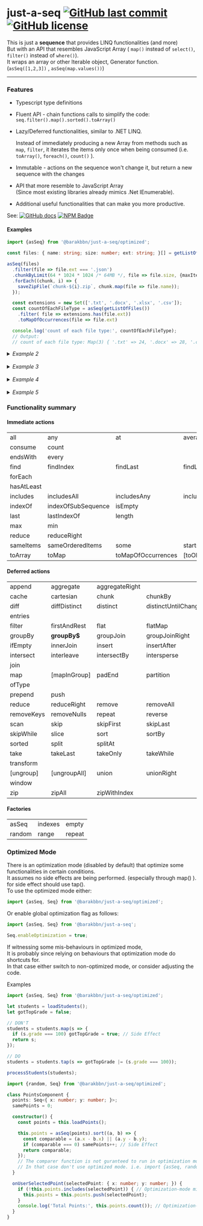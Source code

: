 # just-a-seq [![GitHub last commit](https://img.shields.io/github/last-commit/barakbbn/just-a-seq)](https://github.com/barakbbn/just-a-seq) [![GitHub license](https://img.shields.io/github/license/barakbbn/just-a-seq)](https://github.com/barakbbn/just-a-seq/LICENSE)  

This is just a **sequence** that provides LINQ functionalities (and more)</br>
But with an API that resembles JavaScript Array ( `map()` instead of `select()`, `filter()` instead of `where()`).</br>
It wraps an array or other Iterable object, Generator function.  (`asSeq([1,2,3])` , `asSeq(map.values())`)
___

### Features
* Typescript type definitions
* Fluent API - chain functions calls to simplify the code:  `seq.filter().map().sorted().toArray()`  
* Lazy/Deferred functionalities, similar to .NET LINQ.
  
  Instead of immediately producing a new Array from methods such as `map`, `filter`, it iterates the items only once
  when being consumed (i.e. `toArray()`, `foreach()`, `count()` ).
* Immutable - actions on the sequence won't change it, but return a new sequence with the changes

* API that more resemble to JavaScript Array  
  (Since most existing libraries already mimics .Net IEnumerable).
* Additional useful functionalities that can make you more productive.

See: [![GitHub docs](https://img.shields.io/static/v1?label=docs&message=Full%20API&color=blueviolet)](https://github.com/barakbbn/just-a-seq/wiki/docs) [![NPM Badge](https://img.shields.io/npm/v/@barakbbn/just-a-seq)](https://www.npmjs.com/package/@barakbbn/just-a-seq)  

#### Examples

```typescript
import {asSeq} from '@barakbbn/just-a-seq/optimized';

const files: { name: string; size: number; ext: string; }[] = getListOfFiles();

asSeq(files)
  .filter(file => file.ext === '.json')
  .chunkByLimit(64 * 1024 * 1024 /* 64MB */, file => file.size, {maxItemsInChunk: 100})
  .forEach((chunk, i) => {
    saveZipFile(`chunk-${i}.zip`, chunk.map(file => file.name));
  });
```

```typescript
  const extensions = new Set(['.txt', '.docx', '.xlsx', '.csv']);
  const countOfEachFileType = asSeq(getListOfFiles())
    .filter( file => extensions.has(file.ext))
    .toMapOfOccurrences(file => file.ext)

  console.log('count of each file type:', countOfEachFileType);
  // Output:
  // count of each file type: Map(3) { '.txt' => 24, '.docx' => 28, '.csv' => 24 }
```
<!-- Example 2 -->
<details>
<summary><i>Example 2</i></summary>

```typescript
import {asSeq} from '@barakbbn/just-a-seq/optimized';

const users = [
  {user: 'sa', group: 'admins'},
  {user: 'system', group: null},
  {user: 'guest', group: 'guests'},
  {user: 'any', group: 'guests'},
  {user: 'me', group: 'admins'}
];

const permissions = [
  {group: 'admins', perm: 'read'},
  {group: 'admins', perm: 'write'},
  {group: 'services', perm: 'exec'},
  {group: 'guests', perm: 'read'},
  {group: 'admins', perm: 'exec'},
];

const usersPermissions = asSeq(users)
  // Match users with permissions having the same group, return object with username and permission name {user, perm}
  .innerJoin(permissions, user => user.group, perm => perm.group, (outer, inner) => ({user: outer.user, perm: inner.perm})) // results could be also mapped like this: ({user}, {perm}) => ({user, perm})
            // -> {user: 'sa', perm: 'read'}},
            //    {user: 'sa', perm: 'write'}},
            //    {user: 'sa', perm: 'exec'}},
            //    {user: 'guest', perm: 'read'}},
            //    {user: 'any', perm: 'read'}},
            //    {user: 'me', perm: 'read'}},
            //    {user: 'me', perm: 'write'}},
            //    {user: 'me', perm: 'exec'}}
  // Group by user and select/map only the permission name
  .groupBy(x => x.user, undefined, x => x.perm)
          // -> {key: 'sa',    __group__: [ 'read', 'write', 'exec' ]},
          //    {key: 'guest', __group__: [ 'read' ]},
          //    {key: 'any',   __group__: [ 'read' ]},
          //    {key: 'me' ,   __group__: [ 'read', 'write', 'exec' ]}
  // Map items into object with username and sorted array of permissions
  .map(group => ({user: group.key, permissions: group.sorted().toArray()}))
      // -> {user: 'sa',    permissions: [ 'read', 'write', 'exec' ]},
      //    {user: 'guest', permissions: [ 'read' ]},
      //    {user: 'any',   permissions: [ 'read' ]},
      //    {user: 'me' ,   permissions: [ 'read', 'write', 'exec' ]}
  // Sort by username
  .sortBy(x => x.user)
        // -> {user: 'any',   permissions: [ 'read' ]},
        //    {user: 'guest', permissions: [ 'read' ]},
        //    {user: 'me' ,   permissions: [ 'read', 'write', 'exec' ]}
        //    {user: 'sa',    permissions: [ 'read', 'write', 'exec' ]},
  .toArray();

console.log('Users Permissions:', usersPermissions);
// Output: 
// Users Permissions: [
//   { user: 'any', permissions: [ 'read' ] },
//   { user: 'guest', permissions: [ 'read' ] },
//   { user: 'me', permissions: [ 'exec', 'read', 'write' ] },
//   { user: 'sa', permissions: [ 'exec', 'read', 'write' ] }
// ]
```

</details>
<br>
<!-- Example 3 -->
<details>
<summary><i>Example 3</i></summary>

```typescript
import {asSeq} from '@barakbbn/just-a-seq/optimized';

const layers = [
  {layerId: 1, name: 'L-01', points: [{x: 0, y: 0, tag: 'center'}, {x: 1, y: 1, tag: 'opt'}], type: 'static'},
  {layerId: 2, name: 'L-02', points: [{x: 0, y: 0, tag: 'relative'}, {x: 2, y: 2, tag: 'opt'}], type: 'static'},
  {layerId: 3, name: 'L-0A', points: [{x: 0, y: 0, tag: 'relative'}, {x: 3, y: 3, tag: 'relative'}], type: 'static'},
  {layerId: 4, name: 'L-0B', points: [{x: 0, y: 0, tag: 'offset'}, {x: 1, y: 1, tag: 'center'}], type: 'float'},
  {layerId: 5, name: 'L---', points: [{x: 0, y: 0, tag: '-'}, {x: 1, y: 1, tag: '-'}], type: 'hidden'}
];

console.log(asSeq(layers)
  .filter(l => l.type !== 'hidden') // None hidden layers
  .flatMap(l => l.points) // Flat all layers' points into a sequence
  .distinct(p => p.x + ',' + p.y) // Remove duplicate points
  .sortBy(p => p.x) // Sort by x then by y
  .thenSortBy(p => p.y)
  .prepend([{x: -1, y: -1, tag: '-'}]) // Add special point at the beginning
  .map(p => `{${p.x},${p.y}}`) // Map each point to string representation
  .toString() // Convert the sequence into string wrapped in brackets
);
// Output: [{-1,-1},{0,0},{1,1},{2,2},{3,3}]
```

</details>
<br>
<!-- Example 4 -->
<details>
<summary><i>Example 4</i></summary>

```typescript
import {asSeq} from '@barakbbn/just-a-seq/optimized';

const graphA = [
  {x: 0, y: 0}, {x: 1, y: 2}, {x: 2, y: 4}, {x: 3, y: 6}, {x: 4, y: 8}, {x: 5, y: 10}
];
const graphB = [
  {x: 0, y: 0}, {x: 1, y: 1}, {x: 2, y: 4}, {x: 3, y: 7}, {x: 4, y: 6}, {x: 5, y: 8}
];

const averageDiff = asSeq(graphA)
  // Match points with same x value, return object with matching points from graphA and graphB {a,b}
  .innerJoin(graphB, a => a.x, b => b.x, (a, b) => ({a, b})) 
              // -> {a: {x: 0, y: 0 }, b: {x: 0, y: 0}},
              //    {a: {x: 1, y: 2 }, b: {x: 1, y: 1}},
              //    {a: {x: 2, y: 4 }, b: {x: 2, y: 4}},
              //    {a: {x: 3, y: 6 }, b: {x: 3, y: 7}},
              //    {a: {x: 4, y: 8 }, b: {x: 4, y: 6}},
              //    {a: {x: 5, y: 10}, b: {x: 5, y: 8}}
  // Map each matching item to the absolute difference between y value of points {a,b}
  .map(({a, b}) => Math.abs(a.y - b.y)) // -> 0, 1, 0, 1, 2, 2
  // Calculate average on all the values
  .average(); // -> 1

console.log('Average difference', averageDiff);
// Output: Average difference 1
```

</details>  
<br>
<!-- Example 5 -->
<details>
<summary><i>Example 5</i></summary>

```typescript
import {asSeq} from '@barakbbn/just-a-seq/optimized';

const files: { name: string; size: number; ext: string; }[] = getListOfFiles();

const chunksOfFiles = asSeq(files)
  .filter(file => file.ext === '.ndjson')
  .sortBy(file => file.size)
  .chunkByLimit(64 * 1024 * 1024 /* Max 64MB MEM */, file => file.size, {maxItemsInChunk: 100});
const chunksOfRecords = chunksOfFiles.map(chunk => chunk
  .map(file => loadfileContent(file.name))
  .map(json => JSON.parse(json))
  .flatMap(obj => buildDbRecords(obj))
);

chunksOfRecords.forEach(recordsSeq => saveToDatabase(recordsSeq));
```

</details>

### Functionality summary

#### Immediate actions

|            |                    |                    |                     |       |          |
|------------|--------------------|--------------------|---------------------|-------|----------|
| all        | any                | at                 | average             |       |          |
| consume    | count              |                    |                     |       |          |
| endsWith   | every              |                    |                     |       |          |
| find       | findIndex          | findLast           | findLastIndex       | first |          |
| forEach    |                    |                    |                     |       |          |
| hasAtLeast |                    |                    |                     |       |          |
| includes   | includesAll        | includesAny        | includesSubSequence |       |          |
| indexOf    | indexOfSubSequence | isEmpty            |                     |       |          |
| last       | lastIndexOf        | length             |                     |       |          |
| max        | min                |                    |                     |       |          |
| reduce     | reduceRight        |                    |                     |       |          |
| sameItems  | sameOrderedItems   | some               | startsWith          | sum   |          |
| toArray    | toMap              | toMapOfOccurrences | [toObject]          | toSet | toString | 

#### Deferred actions

|            |              |                |                      |                   |                    |
|------------|--------------|----------------|----------------------|-------------------|--------------------|
| append     | aggregate    | aggregateRight |                      |                   |                    |
| cache      | cartesian    | chunk          | chunkBy              | chunkByLimit      | concat             |
| diff       | diffDistinct | distinct       | distinctUntilChanged |                   |                    |
| entries    |              |                |                      |                   |                    |
| filter     | firstAndRest | flat           | flatMap              | **flatHierarchy** |                    |
| groupBy    | **groupBy$** | groupJoin      | groupJoinRight       |                   |                    |
| ifEmpty    | innerJoin    | insert         | insertAfter          | insertBefore      |                    |
| intersect  | interleave   | intersectBy    | intersperse          | intersperseBy     |                    |
| join       |              |                |                      |                   |                    |
| map        | [mapInGroup] | padEnd         | partition            | partitionWhile    |                    |                    
| ofType     |              |                |                      |                   |                    |
| prepend    | push         |                |                      |                   |                    |
| reduce     | reduceRight  | remove         | removeAll            | removeFalsy       |                    |
| removeKeys | removeNulls  | repeat         | reverse              |                   |                    |
| scan       | skip         | skipFirst      | skipLast             |                   |                    |              
| skipWhile  | slice        | sort           | sortBy               | [thenGroupBy]     | &lt;thenSortBy&gt; |
| sorted     | split        | splitAt        |                      |                   |                    |
| take       | takeLast     | takeOnly       | takeWhile            | **tap**           |                    |
| transform  |              |                |                      |                   |                    |
| [ungroup]  | [ungroupAll] | union          | unionRight           | unshift           |                    |                       
| window     |              |                |                      |                   |                    |
| zip        | zipAll       | zipWithIndex   |                      |                   |                    |

#### Factories

|        |         |        |
|--------|---------|--------|
| asSeq  | indexes | empty  |
| random | range   | repeat |

### Optimized Mode

There is an optimization mode (disabled by default) that optimize some functionalities in certain conditions.  
It assumes no side effects are being performed. (especially through map() ). for side effect should use tap().  
To use the optimized mode either:

```ts
import {asSeq, Seq} from '@barakbbn/just-a-seq/optimized';
```  

Or enable global optimization flag as follows:

```ts
import {asSeq, Seq} from '@barakbbn/just-a-seq';

Seq.enableOptimization = true;
```

If witnessing some mis-behaviours in optimized mode,  
It is probably since relying on behaviours that optimization mode do shortcuts for.  
In that case either switch to non-optimized mode, or consider adjusting the code.

Examples

```ts
import {asSeq, Seq} from '@barakbbn/just-a-seq/optimized';

let students = loadStudents();
let gotTopGrade = false;

// DON'T
students = students.map(s => {
  if (s.grade === 100) gotTopGrade = true; // Side Effect
  return s;
});

// DO
students = students.tap(s => gotTopGrade |= (s.grade === 100));

processStudents(students);
```

```ts
import {random, Seq} from '@barakbbn/just-a-seq/optimized';

class PointsComponent {
  points: Seq<{ x: number; y: number; }>;
  samePoints = 0;

  constructor() {
    const points = this.loadPoints();

    this.points = asSeq(points).sort((a, b) => {
      const comparable = (a.x - b.x) || (a.y - b.y);
      if (comparable === 0) samePoints++; // Side Effect
      return comparable;
    });
    // The comparer function is not guranteed to run in optimization mode, in case a re-sort is performed.
    // In that case don't use optimized mode. i.e. import {asSeq, random} from '@barakbbn/just-a-seq';
  }

  onUserSelectedPoint(selectedPoint: { x: number; y: number; }) {
    if (!this.points.includes(selectedPoint)) { // Optimization-mode might skip the sorting
      this.points = this.points.push(selectedPoint);
    }
    console.log('Total Points:', this.points.count()); // Optimization-mode might skip the sorting
  }
}
```
